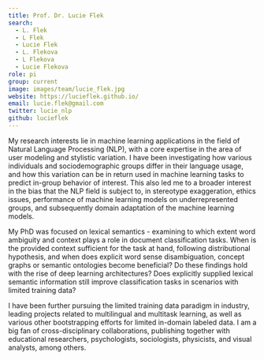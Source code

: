 ```yaml
---
title: Prof. Dr. Lucie Flek
search:
  - L. Flek
  - L Flek
  - Lucie Flek
  - L. Flekova
  - L Flekova
  - Lucie Flekova
role: pi
group: current
image: images/team/lucie_flek.jpg
website: https://lucieflek.github.io/
email: lucie.flek@gmail.com
twitter: lucie_nlp
github: lucieflek
---
```


My research interests lie in machine learning applications in the field of Natural Language Processing (NLP), with a core expertise in the area of user modeling and stylistic variation. I have been investigating how various individuals and sociodemographic groups differ in their language usage, and how this variation can be in return used in machine learning tasks to predict in-group behavior of interest. This also led me to a broader interest in the bias that the NLP field is subject to, in stereotype exaggeration, ethics issues, performance of machine learning models on underrepresented groups, and subsequently domain adaptation of the machine learning models.

My PhD was focused on lexical semantics - examining to which extent word ambiguity and context plays a role in document classification tasks. When is the provided context sufficient for the task at hand, following distributional hypothesis, and when does explicit word sense disambiguation, concept graphs or semantic ontologies become beneficial? Do these findings hold with the rise of deep learning architectures? Does explicitly supplied lexical semantic information still improve classification tasks in scenarios with limited training data?

I have been further pursuing the limited training data paradigm in industry, leading projects related to multilingual and multitask learning, as well as various other bootstrapping efforts for limited in-domain labeled data. I am a big fan of cross-disciplinary collaborations, publishing together with educational researchers, psychologists, sociologists, physicists, and visual analysts, among others.
